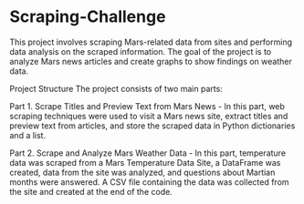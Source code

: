 # Scraping-Challenge
This project involves scraping Mars-related data from sites and performing data analysis on the scraped information. The goal of the project is to analyze Mars news articles and create graphs to show findings on weather data.

Project Structure
The project consists of two main parts:

Part 1. Scrape Titles and Preview Text from Mars News
    - In this part, web scraping techniques were used to visit a Mars news site, extract titles and preview text from articles, and store the scraped data in Python dictionaries and a list. 

Part 2. Scrape and Analyze Mars Weather Data
    - In this part, temperature data was scraped from a Mars Temperature Data Site, a DataFrame was created, data from the site was analyzed, and questions about Martian months were answered. A CSV file containing the data was collected from the site and created at the end of the code. 
